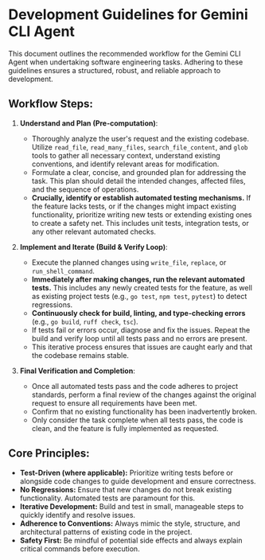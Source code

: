 # Development Guidelines for Gemini CLI Agent

This document outlines the recommended workflow for the Gemini CLI Agent when undertaking software engineering tasks. Adhering to these guidelines ensures a structured, robust, and reliable approach to development.

## Workflow Steps:

1.  **Understand and Plan (Pre-computation)**:
    *   Thoroughly analyze the user's request and the existing codebase. Utilize `read_file`, `read_many_files`, `search_file_content`, and `glob` tools to gather all necessary context, understand existing conventions, and identify relevant areas for modification.
    *   Formulate a clear, concise, and grounded plan for addressing the task. This plan should detail the intended changes, affected files, and the sequence of operations.
    *   **Crucially, identify or establish automated testing mechanisms.** If the feature lacks tests, or if the changes might impact existing functionality, prioritize writing new tests or extending existing ones to create a safety net. This includes unit tests, integration tests, or any other relevant automated checks.

2.  **Implement and Iterate (Build & Verify Loop)**:
    *   Execute the planned changes using `write_file`, `replace`, or `run_shell_command`.
    *   **Immediately after making changes, run the relevant automated tests.** This includes any newly created tests for the feature, as well as existing project tests (e.g., `go test`, `npm test`, `pytest`) to detect regressions.
    *   **Continuously check for build, linting, and type-checking errors** (e.g., `go build`, `ruff check`, `tsc`).
    *   If tests fail or errors occur, diagnose and fix the issues. Repeat the build and verify loop until all tests pass and no errors are present.
    *   This iterative process ensures that issues are caught early and that the codebase remains stable.

3.  **Final Verification and Completion**:
    *   Once all automated tests pass and the code adheres to project standards, perform a final review of the changes against the original request to ensure all requirements have been met.
    *   Confirm that no existing functionality has been inadvertently broken.
    *   Only consider the task complete when all tests pass, the code is clean, and the feature is fully implemented as requested.

## Core Principles:

*   **Test-Driven (where applicable):** Prioritize writing tests before or alongside code changes to guide development and ensure correctness.
*   **No Regressions:** Ensure that new changes do not break existing functionality. Automated tests are paramount for this.
*   **Iterative Development:** Build and test in small, manageable steps to quickly identify and resolve issues.
*   **Adherence to Conventions:** Always mimic the style, structure, and architectural patterns of existing code in the project.
*   **Safety First:** Be mindful of potential side effects and always explain critical commands before execution.
